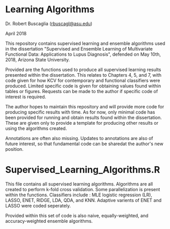 # Learning Algorithms

Dr. Robert Buscaglia (rbuscagl@asu.edu)

April 2018
 
This repository contains supervised learning and ensemble algorithms used in the dissertation "Supervised and Ensemble Learning of Multivariate Functional Data: Applications to Lupus Diagnosis", defended on May 10th, 2018, Arizona State University.

Provided are the functions used to produce all supervised learning results presented within the dissertation.  This relates to Chapters 4, 5, and 7, with code given for how KCV for contemporary and functional classifiers were produced.  Limited specific code is given for obtaining values found within tables or figures.  Requests can be made to the author if specific code of interest is required.

The author hopes to maintain this repository and will provide more code for producing specific results with time.  As for now, only minimal code has been provided for running and obtain results found within the dissertation.  These are given only to provide a template for producing other results or using the algorithms created.

Annotations are often also missing.  Updates to annotations are also of future interest, so that fundamental code can be sharedat the author's new position.

# Supervised_Learning_Algorithms.R

This file contains all supervised learning algorithms.  Algorithms are all created to perform k-fold cross validation.  Some parallelization is present within the functions.  Classifiers include : MLE logistic regression (LR), LASSO, ENET, RIDGE, LDA, QDA, and KNN.  Adaptive varients of ENET and LASSO were coded seperately.

Provided within this set of code is also naive, equally-weighted, and accuracy-weighted ensemble algorithms.

